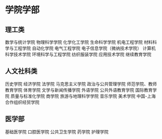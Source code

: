 # 学院学部

## 理工类

数学与统计学院 物理科学学院 化学化工学院 生命科学学院
机电工程学院 材料科学与工程学院 自动化学院 电气工程学院
电子信息学院（微纳技术学院） 计算机科学技术学院 环境科学与工程学院 纺织服装学院
应用技术学院
继续教育学院

## 人文社科类

历史学院 经济学院 法学院 马克思主义学院
政治与公共管理学院 师范学院、教师教育学院 体育学院 文学与新闻传播学院
外语学院 公共外语教育学院 国际教育学院 质量与标准化学院
商学院 旅游与地理科学学院 音乐学院 美术学院
中国-上海合作组织经贸学院

## 医学部

基础医学院 口腔医学院 公共卫生学院 药学院
护理学院